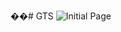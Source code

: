 ��#   G T S 
 
 ![Initial Page](https://github.com/khagendrajora/GTS/assets/117736874/dc6aaa5c-5214-4e16-aa67-b66809741e18)
